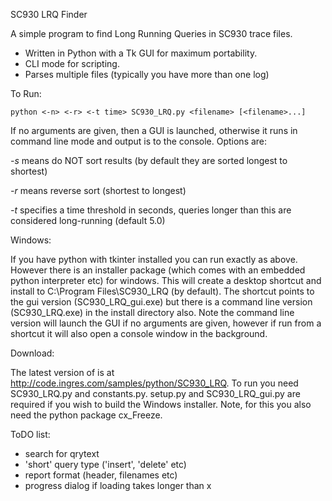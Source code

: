 SC930 LRQ Finder

A simple program to find Long Running Queries in SC930 trace files.

* Written in Python with a Tk GUI for maximum portability.  
* CLI mode for scripting.
* Parses multiple files (typically you have more than one log)

To Run:

    python <-n> <-r> <-t time> SC930_LRQ.py <filename> [<filename>...]


If no arguments are given, then a GUI is launched, otherwise it runs in command line mode and output is to the console.
Options are:

*-s* means do NOT sort results (by default they are sorted longest to shortest)

*-r* means reverse sort (shortest to longest)

*-t* specifies a time threshold in seconds, queries longer than this are considered long-running (default 5.0)

Windows:

If you have python with tkinter installed you can run exactly as above. However there is an installer package (which comes with an embedded python interpreter etc) for windows. This will create a desktop shortcut and install to C:\Program Files\SC930_LRQ (by default).
The shortcut points to the gui version (SC930_LRQ_gui.exe) but there is a command line version (SC930_LRQ.exe) in the install directory also. Note the command line version will launch the GUI if no arguments are given, however if run from a shortcut it will also open a console window in the background.

Download:

The latest version of is at http://code.ingres.com/samples/python/SC930_LRQ. To run you need SC930_LRQ.py and constants.py. setup.py and SC930_LRQ_gui.py are required if you wish to build the Windows installer. Note, for this you also need the python package cx_Freeze.

ToDO list:

* search for qrytext
* 'short' query type ('insert', 'delete' etc)
* report format (header, filenames etc)
* progress dialog if loading takes longer than x
